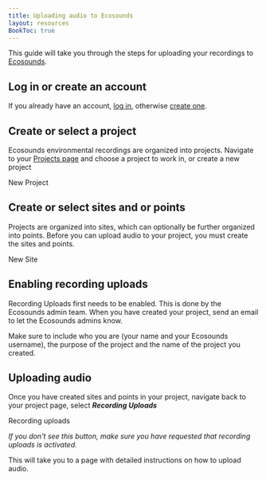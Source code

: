 ```yaml
---
title: Uploading audio to Ecosounds
layout: resources
BookToc: true
---
```


This guide will take you through the steps for uploading your recordings to 
[Ecosounds](https://www.ecosounds.org). 

## Log in or create an account

If you already have an account, [log in](https://www.ecosounds.org/security/login), 
otherwise [create one](https://www.ecosounds.org/security/register).

## Create or select a project

Ecosounds environmental recordings are organized into projects. Navigate to your 
[Projects page](https://www.ecosounds.org/projects) and choose a project to work in, 
or create a new project  

<sl-button disabled><sl-icon  slot="prefix"  name="plus"></sl-icon>New Project</sl-button>

## Create or select sites and or points

Projects are organized into sites, which can optionally be further organized into points. 
Before you can upload audio to your project, you must create the sites and points. 

<sl-button disabled><sl-icon  slot="prefix"  name="plus"></sl-icon>New Site</sl-button>

## Enabling recording uploads

Recording Uploads first needs to be enabled. This is done by the Ecosounds admin team. 
When you have created your project, send an email to let the Ecosounds admins know.

Make sure to include who you are (your name and your Ecosounds username), the purpose 
of the project and the name of the project you created. 

## Uploading audio

Once you have created sites and points in your project, navigate back to your project 
page, select ***Recording Uploads***

<sl-button disabled><sl-icon  slot="prefix"  name="cloud-fill"></sl-icon>Recording 
uploads</sl-button>

*If you don't see this button, make sure you have requested that recording uploads is activated.*

This will take you to a page with detailed instructions on how to upload audio. 
